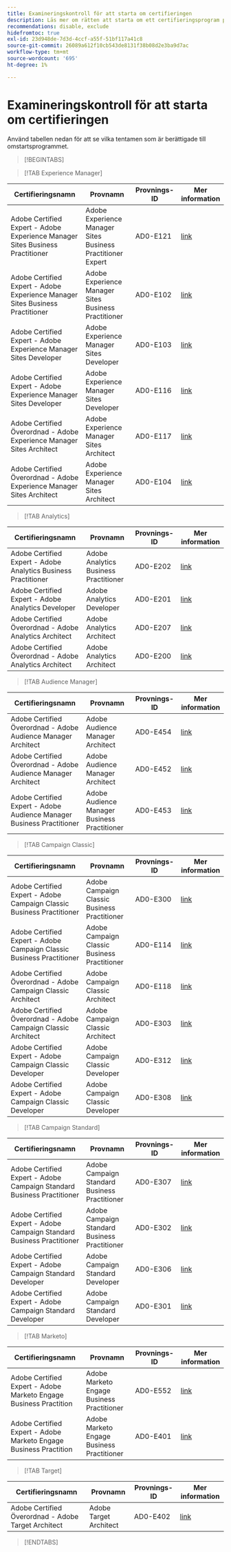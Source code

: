 ```yaml
---
title: Examineringskontroll för att starta om certifieringen
description: Läs mer om rätten att starta om ett certifieringsprogram på Adobe.
recommendations: disable, exclude
hidefromtoc: true
exl-id: 23d948de-7d3d-4ccf-a55f-51bf117a41c8
source-git-commit: 26089a612f10cb543de8131f38b08d2e3ba9d7ac
workflow-type: tm+mt
source-wordcount: '695'
ht-degree: 1%

---
```


# Examineringskontroll för att starta om certifieringen

Använd tabellen nedan för att se vilka tentamen som är berättigade till omstartsprogrammet.

>[!BEGINTABS]

>[!TAB Experience Manager]

| Certifieringsnamn | Provnamn | Provnings-ID | Mer information |
| --- | --- | --- | --- |
| Adobe Certified Expert - Adobe Experience Manager Sites Business Practitioner | Adobe Experience Manager Sites Business Practitioner Expert | AD0-E121 | [link](https://experienceleague.adobe.com/docs/certification/certification/restart-program.html?lang=en&quot;) |
| Adobe Certified Expert - Adobe Experience Manager Sites Business Practitioner | Adobe Experience Manager Sites Business Practitioner | AD0-E102 | [link](https://experienceleague.adobe.com/docs/certification/certification/restart-program.html?lang=en&quot;) |
| Adobe Certified Expert - Adobe Experience Manager Sites Developer | Adobe Experience Manager Sites Developer | AD0-E103 | [link](https://experienceleague.adobe.com/docs/certification/certification/restart-program.html?lang=en&quot;) |
| Adobe Certified Expert - Adobe Experience Manager Sites Developer | Adobe Experience Manager Sites Developer | AD0-E116 | [link](https://experienceleague.adobe.com/docs/certification/certification/restart-program.html?lang=en&quot;) |
| Adobe Certified Överordnad - Adobe Experience Manager Sites Architect | Adobe Experience Manager Sites Architect | AD0-E117 | [link](https://experienceleague.adobe.com/docs/certification/certification/restart-program.html?lang=en&quot;) |
| Adobe Certified Överordnad - Adobe Experience Manager Sites Architect | Adobe Experience Manager Sites Architect | AD0-E104 | [link](https://experienceleague.adobe.com/docs/certification/certification/restart-program.html?lang=en&quot;) |

>[!TAB Analytics] 

| Certifieringsnamn | Provnamn | Provnings-ID | Mer information |
| --- | --- | --- | --- |
| Adobe Certified Expert - Adobe Analytics Business Practitioner | Adobe Analytics Business Practitioner | AD0-E202 | [link](https://experienceleague.adobe.com/docs/certification/certification/restart-program.html?lang=en&quot;) |
| Adobe Certified Expert - Adobe Analytics Developer | Adobe Analytics Developer | AD0-E201 | [link](https://experienceleague.adobe.com/docs/certification/certification/restart-program.html?lang=en&quot;) |
| Adobe Certified Överordnad - Adobe Analytics Architect | Adobe Analytics Architect | AD0-E207 | [link](https://experienceleague.adobe.com/docs/certification/certification/restart-program.html?lang=en&quot;) |
| Adobe Certified Överordnad - Adobe Analytics Architect | Adobe Analytics Architect | AD0-E200 | [link](https://experienceleague.adobe.com/docs/certification/certification/restart-program.html?lang=en&quot;) |

>[!TAB Audience Manager]

| Certifieringsnamn | Provnamn | Provnings-ID | Mer information |
| --- | --- | --- | --- |
| Adobe Certified Överordnad - Adobe Audience Manager Architect | Adobe Audience Manager Architect | AD0-E454 | [link](https://experienceleague.adobe.com/docs/certification/certification/restart-program.html?lang=en&quot;) |
| Adobe Certified Överordnad - Adobe Audience Manager Architect | Adobe Audience Manager Architect | AD0-E452 | [link](https://experienceleague.adobe.com/docs/certification/certification/restart-program.html?lang=en&quot;) |
| Adobe Certified Expert - Adobe Audience Manager Business Practitioner | Adobe Audience Manager Business Practitioner | AD0-E453 | [link](https://experienceleague.adobe.com/docs/certification/certification/restart-program.html?lang=en&quot;) |

>[!TAB Campaign Classic]

| Certifieringsnamn | Provnamn | Provnings-ID | Mer information |
| --- | --- | --- | --- |
| Adobe Certified Expert - Adobe Campaign Classic Business Practitioner | Adobe Campaign Classic Business Practitioner | AD0-E300 | [link](https://experienceleague.adobe.com/docs/certification/certification/restart-program.html?lang=en&quot;) |
| Adobe Certified Expert - Adobe Campaign Classic Business Practitioner | Adobe Campaign Classic Business Practitioner | AD0-E114 | [link](https://experienceleague.adobe.com/docs/certification/certification/restart-program.html?lang=en&quot;) |
| Adobe Certified Överordnad - Adobe Campaign Classic Architect | Adobe Campaign Classic Architect | AD0-E118 | [link](https://experienceleague.adobe.com/docs/certification/certification/restart-program.html?lang=en&quot;) |
| Adobe Certified Överordnad - Adobe Campaign Classic Architect | Adobe Campaign Classic Architect | AD0-E303 | [link](https://experienceleague.adobe.com/docs/certification/certification/restart-program.html?lang=en&quot;) |
| Adobe Certified Expert - Adobe Campaign Classic Developer | Adobe Campaign Classic Developer | AD0-E312 | [link](https://experienceleague.adobe.com/docs/certification/certification/restart-program.html?lang=en&quot;) |
| Adobe Certified Expert - Adobe Campaign Classic Developer | Adobe Campaign Classic Developer | AD0-E308 | [link](https://experienceleague.adobe.com/docs/certification/certification/restart-program.html?lang=en&quot;) |

>[!TAB Campaign Standard]

| Certifieringsnamn | Provnamn | Provnings-ID | Mer information |
| --- | --- | --- | --- |
| Adobe Certified Expert - Adobe Campaign Standard Business Practitioner | Adobe Campaign Standard Business Practitioner | AD0-E307 | [link](https://experienceleague.adobe.com/docs/certification/certification/restart-program.html?lang=en&quot;) |
| Adobe Certified Expert - Adobe Campaign Standard Business Practitioner | Adobe Campaign Standard Business Practitioner | AD0-E302 | [link](https://experienceleague.adobe.com/docs/certification/certification/restart-program.html?lang=en&quot;) |
| Adobe Certified Expert - Adobe Campaign Standard Developer | Adobe Campaign Standard Developer | AD0-E306 | [link](https://experienceleague.adobe.com/docs/certification/certification/restart-program.html?lang=en&quot;) |
| Adobe Certified Expert - Adobe Campaign Standard Developer | Adobe Campaign Standard Developer | AD0-E301 | [link](https://experienceleague.adobe.com/docs/certification/certification/restart-program.html?lang=en&quot;) |

>[!TAB Marketo]

| Certifieringsnamn | Provnamn | Provnings-ID | Mer information |
| --- | --- | --- | --- |
| Adobe Certified Expert - Adobe Marketo Engage Business Practition | Adobe Marketo Engage Business Practitioner | AD0-E552 | [link](https://experienceleague.adobe.com/docs/certification/certification/restart-program.html?lang=en&quot;) |
| Adobe Certified Expert - Adobe Marketo Engage Business Practition | Adobe Marketo Engage Business Practitioner | AD0-E401 | [link](https://experienceleague.adobe.com/docs/certification/certification/restart-program.html?lang=en&quot;) |

>[!TAB Target]

| Certifieringsnamn | Provnamn | Provnings-ID | Mer information |
| --- | --- | --- | --- |
| Adobe Certified Överordnad - Adobe Target Architect | Adobe Target Architect | AD0-E402 | [link](https://experienceleague.adobe.com/docs/certification/certification/restart-program.html?lang=en&quot;) |

>[!ENDTABS]
